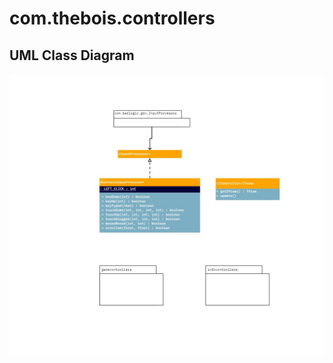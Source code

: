 # com.thebois.controllers

## UML Class Diagram

![com.thebois.controllers](./../../../../../../documents/diagrams/com.thebois.controllers.jpg "com.thebois.controllers")
